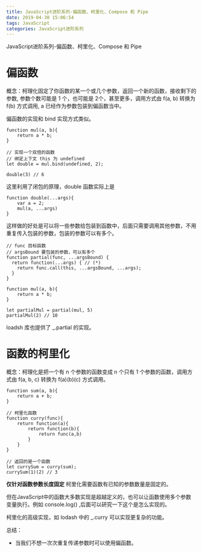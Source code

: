 ```yaml
---
title: JavaScript进阶系列-偏函数、柯里化、Compose 和 Pipe
date: 2019-04-30 15:06:54
tags: JavaScript
categories: JavaScript进阶系列
---
```

JavaScript进阶系列-偏函数、柯里化、Compose 和 Pipe
<!-- more -->

# 偏函数

概念：柯理化固定了你函数的某一个或几个参数，返回一个新的函数，接收剩下的参数, 参数个数可能是 1 个，也可能是 2个，甚至更多，调用方式由 f(a, b) 转换为 f(b) 方式调用, a 已经作为参数包装到偏函数当中。

偏函数的实现和 bind 实现方式类似。

```
function mul(a, b){
    return a * b;
}

// 实现一个双倍的函数
// 绑定上下文 this 为 undefined
let double = mul.bind(undefined, 2);

double(3) // 6
```

这里利用了闭包的原理，double 函数实际上是
```
function double(...args){
    var a = 2;
    mul(a, ...args)
}
```
这样做的好处是可以将一些参数给包装到函数中，后面只需要调用其他参数，不用重复传入包装的参数，包装的参数可以有多个。

```
// func 目标函数
// argsBound 要包装的参数，可以有多个
function partial(func, ...argsBound) {
  return function(...args) { // (*)
    return func.call(this, ...argsBound, ...args);
  }
}

function mul(a, b){
    return a * b;
}

let partialMul = partial(mul, 5)
partialMul(2) // 10
```
loadsh 库也提供了 _.partial 的实现。

# 函数的柯里化

概念：柯理化是把一个有 n 个参数的函数变成 n 个只有 1 个参数的函数，调用方式由 f(a, b, c) 转换为 f(a)(b)(c) 方式调用。

```
function sum(a, b){
    return a + b;
}

// 柯里化函数
function curry(func){
    return function(a){
        return function(b){
            return func(a,b)
        }
    }
}

// 返回的是一个函数
let currySum = curry(sum);
currySum(1)(2) // 3
```

**仅针对函数参数长度固定**
柯里化需要函数有已知的参数数量是固定的。

但在JavaScript中的函数大多数实现是超越定义的，也可以让函数使用多个参数变量执行。例如 console.log() ,后面可以研究一下这个是怎么实现的。

柯里化的高级实现，如 lodash 中的 _.curry 可以实现更复杂的功能。

总结：

* 当我们不想一次次重复传递参数时可以使用偏函数。